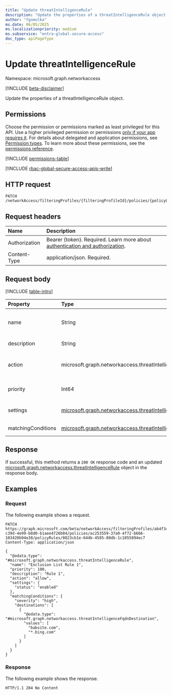 ```yaml
---
title: "Update threatIntelligenceRule"
description: "Update the properties of a threatIntelligenceRule object."
author: "fgomulka"
ms.date: 06/05/2025
ms.localizationpriority: medium
ms.subservice: "entra-global-secure-access"
doc_type: apiPageType
---
```


# Update threatIntelligenceRule

Namespace: microsoft.graph.networkaccess

[!INCLUDE [beta-disclaimer](../../includes/beta-disclaimer.md)]

Update the properties of a threatIntelligenceRule object.

## Permissions

Choose the permission or permissions marked as least privileged for this API. Use a higher privileged permission or permissions [only if your app requires it](/graph/permissions-overview#best-practices-for-using-microsoft-graph-permissions). For details about delegated and application permissions, see [Permission types](/graph/permissions-overview#permission-types). To learn more about these permissions, see the [permissions reference](/graph/permissions-reference).

<!-- {
  "blockType": "permissions",
  "name": "networkaccess-threatintelligencerule-update-permissions"
}
-->
[!INCLUDE [permissions-table](../includes/permissions/networkaccess-threatintelligencerule-update-permissions.md)]

[!INCLUDE [rbac-global-secure-access-apis-write](../includes/rbac-for-apis/rbac-global-secure-access-apis-write.md)]

## HTTP request

<!-- {
  "blockType": "ignored"
}
-->
``` http
PATCH /networkAccess/filteringProfiles/{filteringProfileId}/policies/{policyLinkId}/policyRules/{id}
```

## Request headers

|Name|Description|
|:---|:---|
|Authorization|Bearer {token}. Required. Learn more about [authentication and authorization](/graph/auth/auth-concepts).|
|Content-Type|application/json. Required.|

## Request body

[!INCLUDE [table-intro](../../includes/update-property-table-intro.md)]


|Property|Type|Description|
|:---|:---|:---|
|name|String|The display name of the threat intelligence rule. Inherited from [microsoft.graph.networkaccess.policyRule](../resources/networkaccess-policyrule.md). Required.|
|description|String|A description of the threat intelligence rule. Optional.|
|action|microsoft.graph.networkaccess.threatIntelligenceAction|The action to take when network traffic matches this rule's conditions. The possible values are: `allow`, `block`, `unknownFutureValue`. Required.|
|priority|Int64|The priority of the rule which determines the order of rule evaluation. Lower values indicate higher priority. Required.|
|settings|[microsoft.graph.networkaccess.threatIntelligenceRuleSettings](../resources/networkaccess-threatintelligencerulesettings.md)|Settings that define how the threat intelligence rule operates and is enforced. Required.|
|matchingConditions|[microsoft.graph.networkaccess.threatIntelligenceMatchingConditions](../resources/networkaccess-threatintelligencematchingconditions.md)|Conditions that define what network traffic should be evaluated by this rule. Required.|



## Response

If successful, this method returns a `200 OK` response code and an updated [microsoft.graph.networkaccess.threatIntelligenceRule](../resources/networkaccess-threatintelligencerule.md) object in the response body.

## Examples

### Request

The following example shows a request.
<!-- {
  "blockType": "request",
  "name": "update_threatintelligencerule"
}
-->
``` http
PATCH https://graph.microsoft.com/beta/networkAccess/filteringProfiles/ab4f3459-c39d-4e99-b8d0-b1aee4726b84/policies/ac253559-37a0-4f72-b666-103420b94e38/policyRules/0823cb1e-644b-4585-80db-1c1055894ec7
Content-Type: application/json

{
  "@odata.type": "#microsoft.graph.networkaccess.threatIntelligenceRule",
  "name": "Exclusion List Rule 1",
  "priority": 100,
  "description": "Rule 1",
  "action": "allow",
  "settings": {
    "status": "enabled"
  },
  "matchingConditions": {
    "severity": "high",
    "destinations": [
      {
        "@odata.type": "#microsoft.graph.networkaccess.threatIntelligenceFqdnDestination",
        "values": [
          "babsite.com",
          "*.bing.com"
        ]
      }
    ]
  }
}
```


### Response

The following example shows the response.
<!-- {
  "blockType": "response",
  "truncated": true
}
-->
``` http
HTTP/1.1 204 No Content
```


